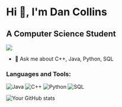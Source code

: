 # Hi 👋, I'm Dan Collins

## A Computer Science Student

![](https://komarev.com/ghpvc/?username=dcollins123)

- 🔭 Ask me about C++, Java, Python, SQL


### Languages and Tools:

![Java](https://img.shields.io/badge/Java-ED8B00?style=flat&logo=java&logoColor=white)
![C++](https://img.shields.io/badge/C++-00599C?style=flat&logo=c%2B%2B&logoColor=white)
![Python](https://img.shields.io/badge/Python-3776AB?style=flat&logo=python&logoColor=white)
![SQL](https://img.shields.io/badge/SQL-4479A1?style=flat&logo=MySQL&logoColor=white)

![Your GitHub stats](https://github-readme-stats.vercel.app/api?username=dcollins123&show_icons=true)

